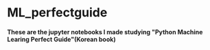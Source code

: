 # ML_perfectguide
#### These are the jupyter notebooks I made studying "Python Machine Learing Perfect Guide"(Korean book)
